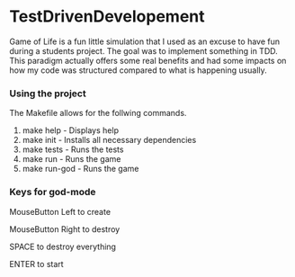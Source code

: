 # TestDrivenDevelopement

Game of Life is a fun little simulation that I used as an excuse to have fun during a students project.
The goal was to implement something in TDD. This paradigm actually offers some real benefits and had some impacts on how my code was structured compared to what is happening usually.

### Using the project

The Makefile allows for the follwing commands.

1. make help      - Displays help
2. make init      - Installs all necessary dependencies
3. make tests     - Runs the tests   
4. make run       - Runs the game
5. make run-god   - Runs the game

### Keys for god-mode

MouseButton Left to create

MouseButton Right to destroy

SPACE to destroy everything

ENTER to start
